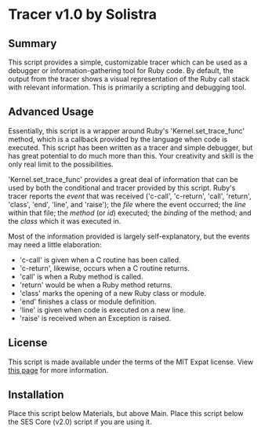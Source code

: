 
Tracer v1.0 by Solistra
==============================================================================

Summary
------------------------------------------------------------------------------
  This script provides a simple, customizable tracer which can be used as a
debugger or information-gathering tool for Ruby code. By default, the output
from the tracer shows a visual representation of the Ruby call stack with
relevant information. This is primarily a scripting and debugging tool.

Advanced Usage
------------------------------------------------------------------------------
  Essentially, this script is a wrapper around Ruby's 'Kernel.set_trace_func'
method, which is a callback provided by the language when code is executed.
This script has been written as a tracer and simple debugger, but has great
potential to do much more than this. Your creativity and skill is the only
real limit to the possibilities.

  'Kernel.set_trace_func' provides a great deal of information that can be
used by both the conditional and tracer provided by this script. Ruby's tracer
reports the *event* that was received ('c-call', 'c-return', 'call', 'return',
'class', 'end', 'line', and 'raise'); the *file* where the event occurred; the
*line* within that file; the *method* (or *id*) executed; the *binding* of the
method; and the *class* which it was executed in.

  Most of the information provided is largely self-explanatory, but the events
may need a little elaboration:

- 'c-call' is given when a C routine has been called.
- 'c-return', likewise, occurs when a C routine returns.
- 'call' is when a Ruby method is called.
- 'return' would be when a Ruby method returns.
- 'class' marks the opening of a new Ruby class or module.
- 'end' finishes a class or module definition.
- 'line' is given when code is executed on a new line.
- 'raise' is received when an Exception is raised.

License
------------------------------------------------------------------------------
  This script is made available under the terms of the MIT Expat license. View
[this page](http://sesvxace.wordpress.com/license/) for more information.

Installation
------------------------------------------------------------------------------
  Place this script below Materials, but above Main. Place this script below
the SES Core (v2.0) script if you are using it.


